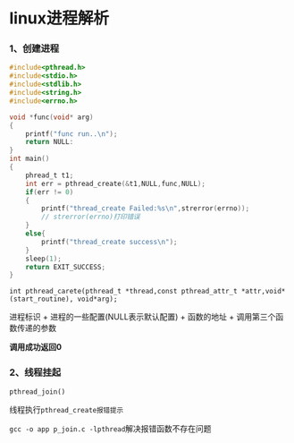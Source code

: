 # linux进程解析

### 1、创建进程

```c
#include<pthread.h>
#include<stdio.h>
#include<stdlib.h>
#include<string.h>
#include<errno.h>

void *func(void* arg)
{
    printf("func run..\n");
    return NULL:
}
int main()
{
    phread_t t1;
    int err = pthread_create(&t1,NULL,func,NULL);
    if(err != 0)
    {
        printf("thread_create Failed:%s\n",strerror(errno));
        // strerror(errno)打印错误
    }
    else{
        printf("thread_create success\n");
    }
    sleep(1);
    return EXIT_SUCCESS;
}
```

`int pthread_carete(pthread_t *thread,const pthread_attr_t *attr,void*(start_routine), void*arg);`

进程标识 + 进程的一些配置(NULL表示默认配置) + 函数的地址 + 调用第三个函数传递的参数

**调用成功返回0**

### 2、线程挂起

`pthread_join()`



线程执行`pthread_create报错提示`

`gcc -o app p_join.c -lpthread`解决报错函数不存在问题